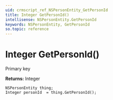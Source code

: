 ```yaml
---
uid: crmscript_ref_NSPersonEntity_GetPersonId
title: Integer GetPersonId()
intellisense: NSPersonEntity.GetPersonId
keywords: NSPersonEntity, GetPersonId
so.topic: reference
---
```


# Integer GetPersonId()

Primary key

**Returns:** Integer

```crmscript
NSPersonEntity thing;
Integer personId  = thing.GetPersonId();
```

